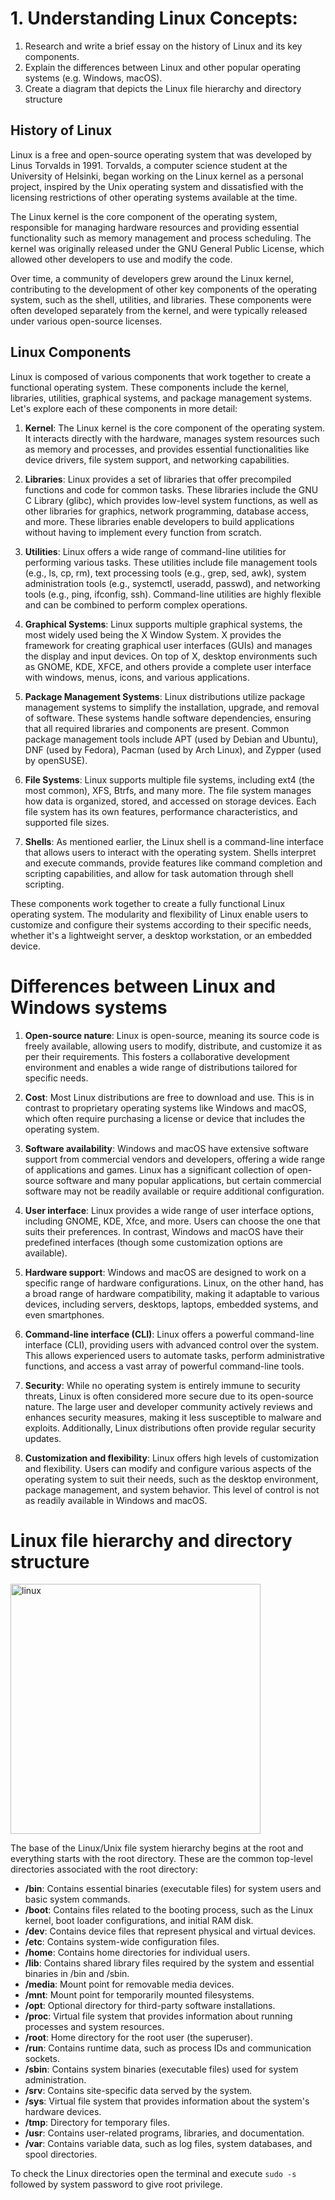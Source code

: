 # 1. Understanding Linux Concepts: 

 1. Research and write a brief essay on the history of Linux and its key components.
 2. Explain the differences between Linux and other popular operating systems (e.g. 
Windows, macOS).
 3. Create a diagram that depicts the Linux file hierarchy and directory structure


## History of Linux
  Linux is a free and open-source operating system that was developed by Linus Torvalds in 1991. Torvalds, a computer science student at the University of Helsinki, began working on the Linux kernel as a personal project, inspired by the Unix operating system and dissatisfied with the licensing restrictions of other operating systems available at the time.

The Linux kernel is the core component of the operating system, responsible for managing hardware resources and providing essential functionality such as memory management and process scheduling. The kernel was originally released under the GNU General Public License, which allowed other developers to use and modify the code.

Over time, a community of developers grew around the Linux kernel, contributing to the development of other key components of the operating system, such as the shell, utilities, and libraries. These components were often developed separately from the kernel, and were typically released under various open-source licenses.
<br />

## Linux Components
Linux is composed of various components that work together to create a functional operating system. These components include the kernel, libraries, utilities, graphical systems, and package management systems. Let's explore each of these components in more detail:

   1. <b>Kernel</b>: The Linux kernel is the core component of the operating system. It interacts directly with the hardware, manages system resources such as memory and processes, and provides essential functionalities like device drivers, file system support, and networking capabilities.

   2. <b>Libraries</b>: Linux provides a set of libraries that offer precompiled functions and code for common tasks. These libraries include the GNU C Library (glibc), which provides low-level system functions, as well as other libraries for graphics, network programming, database access, and more. These libraries enable developers to build applications without having to implement every function from scratch.

  3. <b>Utilities</b>: Linux offers a wide range of command-line utilities for performing various tasks. These utilities include file management tools (e.g., ls, cp, rm), text processing tools (e.g., grep, sed, awk), system administration tools (e.g., systemctl, useradd, passwd), and networking tools (e.g., ping, ifconfig, ssh). Command-line utilities are highly flexible and can be combined to perform complex operations.

  4. <b>Graphical Systems</b>: Linux supports multiple graphical systems, the most widely used being the X Window System. X provides the framework for creating graphical user interfaces (GUIs) and manages the display and input devices. On top of X, desktop environments such as GNOME, KDE, XFCE, and others provide a complete user interface with windows, menus, icons, and various applications.

  5. <b>Package Management Systems</b>: Linux distributions utilize package management systems to simplify the installation, upgrade, and removal of software. These systems handle software dependencies, ensuring that all required libraries and components are present. Common package management tools include APT (used by Debian and Ubuntu), DNF (used by Fedora), Pacman (used by Arch Linux), and Zypper (used by openSUSE).

  6. <b>File Systems</b>: Linux supports multiple file systems, including ext4 (the most common), XFS, Btrfs, and many more. The file system manages how data is organized, stored, and accessed on storage devices. Each file system has its own features, performance characteristics, and supported file sizes.

  7. <b>Shells</b>: As mentioned earlier, the Linux shell is a command-line interface that allows users to interact with the operating system. Shells interpret and execute commands, provide features like command completion and scripting capabilities, and allow for task automation through shell scripting.

These components work together to create a fully functional Linux operating system. The modularity and flexibility of Linux enable users to customize and configure their systems according to their specific needs, whether it's a lightweight server, a desktop workstation, or an embedded device.
<br />

# Differences between Linux and Windows systems

  1. <b>Open-source nature</b>: Linux is open-source, meaning its source code is freely available, allowing users to modify, distribute, and customize it as per their requirements. This fosters a collaborative development environment and enables a wide range of distributions tailored for specific needs.

  2. <b>Cost</b>: Most Linux distributions are free to download and use. This is in contrast to proprietary operating systems like Windows and macOS, which often require purchasing a license or device that includes the operating system.

  3. <b>Software availability</b>: Windows and macOS have extensive software support from commercial vendors and developers, offering a wide range of applications and games. Linux has a significant collection of open-source software and many popular applications, but certain commercial software may not be readily available or require additional configuration.

  4. <b>User interface</b>: Linux provides a wide range of user interface options, including GNOME, KDE, Xfce, and more. Users can choose the one that suits their preferences. In contrast, Windows and macOS have their predefined interfaces (though some customization options are available).

  5. <b>Hardware support</b>: Windows and macOS are designed to work on a specific range of hardware configurations. Linux, on the other hand, has a broad range of hardware compatibility, making it adaptable to various devices, including servers, desktops, laptops, embedded systems, and even smartphones.

  6. <b>Command-line interface (CLI)</b>: Linux offers a powerful command-line interface (CLI), providing users with advanced control over the system. This allows experienced users to automate tasks, perform administrative functions, and access a vast array of powerful command-line tools.

  7. <b>Security</b>: While no operating system is entirely immune to security threats, Linux is often considered more secure due to its open-source nature. The large user and developer community actively reviews and enhances security measures, making it less susceptible to malware and exploits. Additionally, Linux distributions often provide regular security updates.

  8. <b>Customization and flexibility</b>: Linux offers high levels of customization and flexibility. Users can modify and configure various aspects of the operating system to suit their needs, such as the desktop environment, package management, and system behavior. This level of control is not as readily available in Windows and macOS.
  
  # Linux file hierarchy and directory structure
  <img width=400 alt="linux" src="https://github.com/shyamjp2002/Mind-Empowered/assets/75899937/c4b35676-1dcd-47bd-8921-ca963e7594ae">

  The base of the Linux/Unix file system hierarchy begins at the root and everything starts with the root directory. 
  These are the common top-level directories associated with the root directory:
  
  - <b>/bin</b>: Contains essential binaries (executable files) for system users and basic system commands.
  - <b>/boot</b>: Contains files related to the booting process, such as the Linux kernel, boot loader configurations, and initial RAM disk.
  - <b>/dev</b>: Contains device files that represent physical and virtual devices.
  - <b>/etc</b>: Contains system-wide configuration files.
  - <b>/home</b>: Contains home directories for individual users.
  - <b>/lib</b>: Contains shared library files required by the system and essential binaries in /bin and /sbin.
  - <b>/media</b>: Mount point for removable media devices.
  - <b>/mnt</b>: Mount point for temporarily mounted filesystems.
  - <b>/opt</b>: Optional directory for third-party software installations.
  - <b>/proc</b>: Virtual file system that provides information about running processes and system resources.
  - <b>/root</b>: Home directory for the root user (the superuser).
  - <b>/run</b>: Contains runtime data, such as process IDs and communication sockets.
  - <b>/sbin</b>: Contains system binaries (executable files) used for system administration.
  - <b>/srv</b>: Contains site-specific data served by the system.
  - <b>/sys</b>: Virtual file system that provides information about the system's hardware devices.
  - <b>/tmp</b>: Directory for temporary files.
  - <b>/usr</b>: Contains user-related programs, libraries, and documentation.
  - <b>/var</b>: Contains variable data, such as log files, system databases, and spool directories.
  
  To check the Linux directories open the terminal and execute `sudo -s` followed by system password to give root privilege.
  
